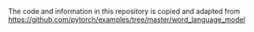 The code and information in this repository is copied and adapted from
https://github.com/pytorch/examples/tree/master/word_language_model
